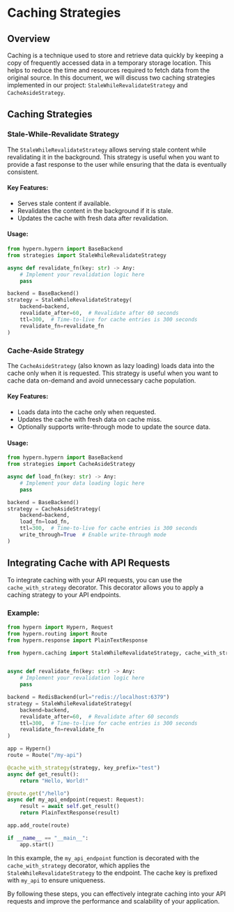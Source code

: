 # Caching Strategies

## Overview

Caching is a technique used to store and retrieve data quickly by keeping a copy of frequently accessed data in a temporary storage location. This helps to reduce the time and resources required to fetch data from the original source. In this document, we will discuss two caching strategies implemented in our project: `StaleWhileRevalidateStrategy` and `CacheAsideStrategy`.

## Caching Strategies

### Stale-While-Revalidate Strategy

The `StaleWhileRevalidateStrategy` allows serving stale content while revalidating it in the background. This strategy is useful when you want to provide a fast response to the user while ensuring that the data is eventually consistent.

#### Key Features:
- Serves stale content if available.
- Revalidates the content in the background if it is stale.
- Updates the cache with fresh data after revalidation.

#### Usage:

```python
from hypern.hypern import BaseBackend
from strategies import StaleWhileRevalidateStrategy

async def revalidate_fn(key: str) -> Any:
    # Implement your revalidation logic here
    pass

backend = BaseBackend()
strategy = StaleWhileRevalidateStrategy(
    backend=backend,
    revalidate_after=60,  # Revalidate after 60 seconds
    ttl=300,  # Time-to-live for cache entries is 300 seconds
    revalidate_fn=revalidate_fn
)
```

### Cache-Aside Strategy

The `CacheAsideStrategy` (also known as lazy loading) loads data into the cache only when it is requested. This strategy is useful when you want to cache data on-demand and avoid unnecessary cache population.

#### Key Features:
- Loads data into the cache only when requested.
- Updates the cache with fresh data on cache miss.
- Optionally supports write-through mode to update the source data.

#### Usage:

```python
from hypern.hypern import BaseBackend
from strategies import CacheAsideStrategy

async def load_fn(key: str) -> Any:
    # Implement your data loading logic here
    pass

backend = BaseBackend()
strategy = CacheAsideStrategy(
    backend=backend,
    load_fn=load_fn,
    ttl=300,  # Time-to-live for cache entries is 300 seconds
    write_through=True  # Enable write-through mode
)
```

## Integrating Cache with API Requests

To integrate caching with your API requests, you can use the `cache_with_strategy` decorator. This decorator allows you to apply a caching strategy to your API endpoints.

### Example:

```python
from hypern import Hypern, Request
from hypern.routing import Route
from hypern.response import PlainTextResponse

from hypern.caching import StaleWhileRevalidateStrategy, cache_with_strategy,RedisBackend


async def revalidate_fn(key: str) -> Any:
    # Implement your revalidation logic here
    pass

backend = RedisBackend(url="redis://localhost:6379")
strategy = StaleWhileRevalidateStrategy(
    backend=backend,
    revalidate_after=60,  # Revalidate after 60 seconds
    ttl=300,  # Time-to-live for cache entries is 300 seconds
    revalidate_fn=revalidate_fn
)

app = Hypern()
route = Route("/my-api")

@cache_with_strategy(strategy, key_prefix="test")
async def get_result():
    return "Hello, World!"

@route.get("/hello")
async def my_api_endpoint(request: Request):
    result = await self.get_result()
    return PlainTextResponse(result)

app.add_route(route)

if __name__ == "__main__":
    app.start()
```

In this example, the `my_api_endpoint` function is decorated with the `cache_with_strategy` decorator, which applies the `StaleWhileRevalidateStrategy` to the endpoint. The cache key is prefixed with `my_api` to ensure uniqueness.

By following these steps, you can effectively integrate caching into your API requests and improve the performance and scalability of your application.